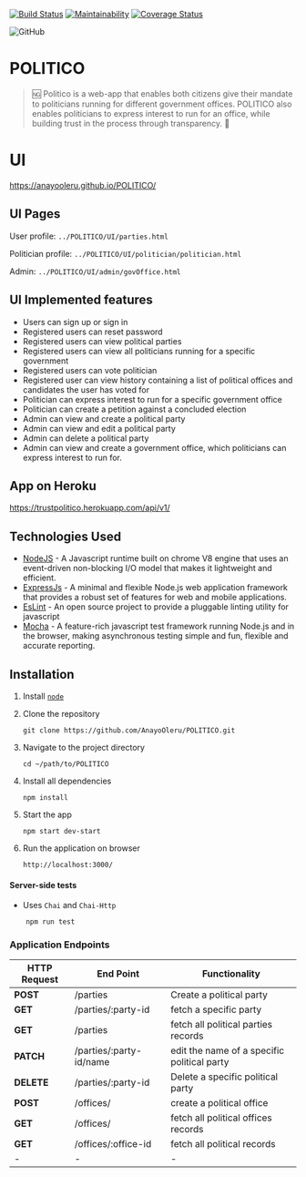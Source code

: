 [![Build Status](https://travis-ci.org/AnayoOleru/POLITICO.svg?branch=develop)](https://travis-ci.org/AnayoOleru/POLITICO)
[![Maintainability](https://api.codeclimate.com/v1/badges/ae19724fed3af03714eb/maintainability)](https://codeclimate.com/github/AnayoOleru/POLITICO/maintainability)
[![Coverage Status](https://coveralls.io/repos/github/AnayoOleru/POLITICO/badge.svg?branch=ch-163356628-integrate-coveralls)](https://coveralls.io/github/AnayoOleru/POLITICO?branch=ch-163356628-integrate-coveralls)

![GitHub](https://img.shields.io/github/license/mashape/apistatus.svg)

# POLITICO
 > :ng: Politico is a web-app that enables both citizens give their mandate to politicians running for different government offices. POLITICO also enables politicians to express interest to run for an office, while building trust in the process through transparency. :slot_machine:

 # UI
https://anayooleru.github.io/POLITICO/

 ## UI Pages
 User profile: `../POLITICO/UI/parties.html`

 Politician profile: `../POLITICO/UI/politician/politician.html`

 Admin: `../POLITICO/UI/admin/govOffice.html` 

 ## UI Implemented features
* Users can sign up or sign in
* Registered users can reset password
* Registered users can view political parties
* Registered users can view all politicians running for a specific government
* Registered users can vote politician
* Registered user can view history containing a list of political offices   and candidates the user has voted for
* Politician can express interest to run for a specific government office
* Politician can create a petition against a concluded election
* Admin can view and create a political party
* Admin can view and edit a political party
* Admin can delete a political party
* Admin can view and create a government office, which politicians can express interest to run for.   

## App on Heroku
https://trustpolitico.herokuapp.com/api/v1/

## Technologies Used

* [NodeJS](https://nodejs.org/en/) - A Javascript runtime built on chrome V8 engine that uses an event-driven non-blocking I/O model that makes it lightweight and efficient.
* [ExpressJs](https://expressjs.com/) - A minimal and flexible Node.js web application framework that provides a robust set of features for web and mobile applications.
* [EsLint](https://eslint.org/) - An open source project to provide a pluggable linting utility for javascript
* [Mocha](https://mochajs.org/) - A feature-rich javascript test framework running Node.js and in the browser, making asynchronous testing simple and fun, flexible and accurate reporting. 

## Installation

1. Install [`node`](https://nodejs.org/en/download/)

2. Clone the repository

    ```
    git clone https://github.com/AnayoOleru/POLITICO.git
    ```

3. Navigate to the project directory

    ```
    cd ~/path/to/POLITICO
    ```

4. Install all dependencies

    ```
    npm install
    ```

5. Start the app

    ```
    npm start dev-start
    ```

6. Run the application on browser

    ```
    http://localhost:3000/
    ```

#### Server-side tests

- Uses `Chai` and `Chai-Http`

```
    npm run test
```

### Application Endpoints

| HTTP Request | End Point | Functionality |
| -------------| -----------| ----------- |
| **POST** | /parties | Create a political party |
| **GET** | /parties/:party-id | fetch a specific party |
| **GET** | /parties| fetch all political parties records |
| **PATCH** | /parties/:party-id/name |  edit the name of a specific political party |
| **DELETE** | /parties/:party-id | Delete a specific political party |
| **POST** | /offices/ | create a political office |
| **GET** | /offices/ | fetch all political offices records |
| **GET** | /offices/:office-id | fetch all political records |
| - | -|  -|
